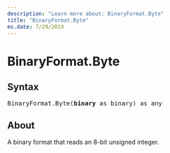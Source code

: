 ```yaml
---
description: "Learn more about: BinaryFormat.Byte"
title: "BinaryFormat.Byte"
ms.date: 7/29/2019
---
```

# BinaryFormat.Byte

## Syntax

<pre>
BinaryFormat.Byte(<b>binary</b> as binary) as any 
</pre> 
  
## About  
A binary format that reads an 8-bit unsigned integer.
